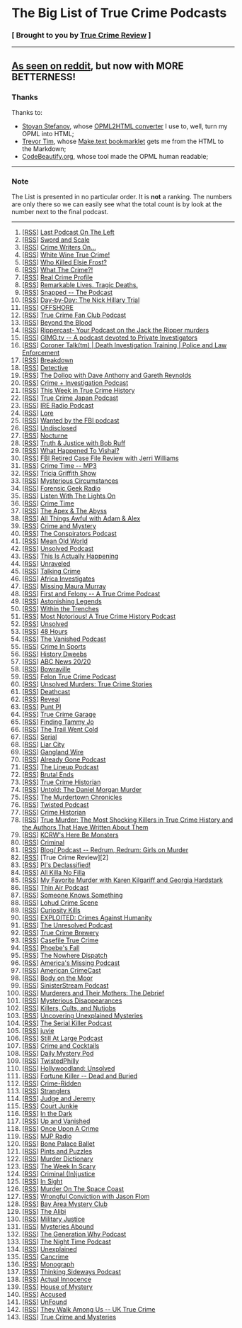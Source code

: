# The Big List of True Crime Podcasts

### [ Brought to you by [True Crime Review](http://truecrimereview.net/subscribe) ]

---

## [As seen on reddit](https://www.reddit.com/r/podcasts/comments/53v2hp/the_big_list_of_true_crime_podcasts/), but now with MORE BETTERNESS!

### Thanks

Thanks to:

- [Stoyan Stefanov](http://www.phpied.com/bio/), whose [OPML2HTML converter](http://www.phpied.com/files/opml2html/opml2html.html) I use to, well,
turn my OPML into HTML;
- [Trevor Tim](http://trevorjim.com/), whose [Make.text 
bookmarklet](http://trevorjim.com/projects/make.text/) gets me from the HTML to the Markdown;
- [CodeBeautify.org](http://codebeautify.org/opmlviewer), whose tool made the OPML human readable;

---

### Note

The List is presented in no particular order. It is **not** a ranking. The numbers are only there so we can easily see what the total count is by look at the number next to the final podcast.

---

1.  \[[RSS][1]\] [Last Podcast On The Left][2]
1.  \[[RSS][3]\] [Sword and Scale][4]
1.  \[[RSS][5]\] [Crime Writers On...][6]
1.  \[[RSS][7]\] [White Wine True Crime!][8]
1.  \[[RSS][9]\] [Who Killed Elsie Frost?][10]
1.  \[[RSS][11]\] [What The Crime?!][12]
1.  \[[RSS][13]\] [Real Crime Profile][14]
1.  \[[RSS][15]\] [Remarkable Lives. Tragic Deaths.][16]
1.  \[[RSS][17]\] [Snapped -- The Podcast][18]
1.  \[[RSS][19]\] [Day-by-Day: The Nick Hillary Trial][20]
1.  \[[RSS][21]\] [OFFSHORE][22]
1.  \[[RSS][23]\] [True Crime Fan Club Podcast][24]
1.  \[[RSS][25]\] [Beyond the Blood][26]
1.  \[[RSS][27]\] [Rippercast- Your Podcast on the Jack the Ripper murders][28]
1.  \[[RSS][29]\] [GIMG.tv -- A podcast devoted to Private Investigators][30]
1.  \[[RSS][31]\] [Coroner Talk(tm) | Death Investigation Training | Police and Law Enforcement][32]
1.  \[[RSS][33]\] [Breakdown][34]
1.  \[[RSS][35]\] [Detective][36]
1.  \[[RSS][37]\] [The Dollop with Dave Anthony and Gareth Reynolds][38]
1.  \[[RSS][39]\] [Crime + Investigation Podcast][40]
1.  \[[RSS][41]\] [This Week in True Crime History][42]
1.  \[[RSS][43]\] [True Crime Japan Podcast][44]
1.  \[[RSS][45]\] [IRE Radio Podcast][46]
1.  \[[RSS][47]\] [Lore][48]
1.  \[[RSS][49]\] [Wanted by the FBI podcast][50]
1.  \[[RSS][51]\] [Undisclosed][52]
1.  \[[RSS][53]\] [Nocturne][54]
1.  \[[RSS][55]\] [Truth & Justice with Bob Ruff][56]
1.  \[[RSS][57]\] [What Happened To Vishal?][58]
1.  \[[RSS][59]\] [FBI Retired Case File Review with Jerri Williams][60]
1.  \[[RSS][61]\] [Crime Time -- MP3][62]
1.  \[[RSS][63]\] [Tricia Griffith Show][64]
1.  \[[RSS][65]\] [Mysterious Circumstances][66]
1.  \[[RSS][67]\] [Forensic Geek Radio][68]
1.  \[[RSS][69]\] [Listen With The Lights On][70]
1.  \[[RSS][71]\] [Crime Time][72]
1.  \[[RSS][73]\] [The Apex & The Abyss][74]
1.  \[[RSS][75]\] [All Things Awful with Adam & Alex][76]
1.  \[[RSS][77]\] [Crime and Mystery][78]
1.  \[[RSS][79]\] [The Conspirators Podcast][80]
1.  \[[RSS][81]\] [Mean Old World][82]
1.  \[[RSS][83]\] [Unsolved Podcast][84]
1.  \[[RSS][85]\] [This Is Actually Happening][86]
1.  \[[RSS][87]\] [Unraveled][88]
1.  \[[RSS][89]\] [Talking Crime][90]
1.  \[[RSS][91]\] [Africa Investigates][92]
1.  \[[RSS][93]\] [Missing Maura Murray][94]
1.  \[[RSS][95]\] [First and Felony -- A True Crime Podcast][96]
1.  \[[RSS][97]\] [Astonishing Legends][98]
1.  \[[RSS][99]\] [Within the Trenches][100]
1.  \[[RSS][101]\] [Most Notorious! A True Crime History Podcast][102]
1.  \[[RSS][103]\] [Unsolved][104]
1.  \[[RSS][105]\] [48 Hours][106]
1.  \[[RSS][107]\] [The Vanished Podcast][108]
1.  \[[RSS][109]\] [Crime In Sports][110]
1.  \[[RSS][111]\] [History Dweebs][112]
1.  \[[RSS][113]\] [ABC News 20/20][114]
1.  \[[RSS][115]\] [Bowraville][116]
1.  \[[RSS][117]\] [Felon True Crime Podcast][118]
1.  \[[RSS][119]\] [Unsolved Murders: True Crime Stories][16]
1.  \[[RSS][120]\] [Deathcast][121]
1.  \[[RSS][122]\] [Reveal][123]
1.  \[[RSS][124]\] [Punt PI][125]
1.  \[[RSS][126]\] [True Crime Garage][127]
1.  \[[RSS][128]\] [Finding Tammy Jo][129]
1.  \[[RSS][130]\] [The Trail Went Cold][131]
1.  \[[RSS][132]\] [Serial][133]
1.  \[[RSS][134]\] [Liar City][135]
1.  \[[RSS][136]\] [Gangland Wire][137]
1.  \[[RSS][138]\] [Already Gone Podcast][139]
1.  \[[RSS][140]\] [The Lineup Podcast][141]
1.  \[[RSS][142]\] [Brutal Ends][143]
1.  \[[RSS][144]\] [True Crime Historian][145]
1.  \[[RSS][146]\] [Untold: The Daniel Morgan Murder][147]
1.  \[[RSS][148]\] [The Murdertown Chronicles][149]
1.  \[[RSS][150]\] [Twisted Podcast][151]
1.  \[[RSS][152]\] [Crime Historian][153]
1.  \[[RSS][154]\] [True Murder: The Most Shocking Killers in True Crime History and the Authors That Have Written About Them][155]
1.  \[[RSS][156]\] [KCRW's Here Be Monsters][157]
1.  \[[RSS][158]\] [Criminal][159]
1.  \[[RSS][160]\] [Blog/ Podcast -- Redrum, Redrum: Girls on Murder][161]
1.  \[[RSS][162]\] \[True Crime Review\]\[2\]
1.  \[[RSS][163]\] [PI's Declassified!][164]
1.  \[[RSS][165]\] [All Killa No Filla][166]
1.  \[[RSS][167]\] [My Favorite Murder with Karen Kilgariff and Georgia Hardstark][168]
1.  \[[RSS][169]\] [Thin Air Podcast][170]
1.  \[[RSS][171]\] [Someone Knows Something][172]
1.  \[[RSS][173]\] [Lohud Crime Scene][174]
1.  \[[RSS][175]\] [Curiosity Kills][176]
1.  \[[RSS][177]\] [EXPLOITED: Crimes Against Humanity][178]
1.  \[[RSS][179]\] [The Unresolved Podcast][180]
1.  \[[RSS][181]\] [True Crime Brewery][182]
1.  \[[RSS][183]\] [Casefile True Crime][184]
1.  \[[RSS][185]\] [Phoebe's Fall][186]
1.  \[[RSS][187]\] [The Nowhere Dispatch][188]
1.  \[[RSS][189]\] [America's Missing Podcast][190]
1.  \[[RSS][191]\] [American CrimeCast][192]
1.  \[[RSS][193]\] [Body on the Moor][194]
1.  \[[RSS][195]\] [SinisterStream Podcast][196]
1.  \[[RSS][197]\] [Murderers and Their Mothers: The Debrief][198]
1.  \[[RSS][199]\] [Mysterious Disappearances][200]
1.  \[[RSS][201]\] [Killers, Cults, and Nutjobs][202]
1.  \[[RSS][203]\] [Uncovering Unexplained Mysteries][204]
1.  \[[RSS][205]\] [The Serial Killer Podcast][206]
1.  \[[RSS][207]\] [juvie][208]
1.  \[[RSS][209]\] [Still At Large Podcast][210]
1.  \[[RSS][211]\] [Crime and Cocktails][212]
1.  \[[RSS][213]\] [Daily Mystery Pod][214]
1.  \[[RSS][215]\] [TwistedPhilly][216]
1.  \[[RSS][217]\] [Hollywoodland: Unsolved][218]
1.  \[[RSS][219]\] [Fortune Killer -- Dead and Buried][220]
1.  \[[RSS][221]\] [Crime-Ridden][222]
1.  \[[RSS][223]\] [Stranglers][224]
1.  \[[RSS][225]\] [Judge and Jeremy][226]
1.  \[[RSS][227]\] [Court Junkie][228]
1.  \[[RSS][229]\] [In the Dark][230]
1.  \[[RSS][231]\] [Up and Vanished][232]
1.  \[[RSS][233]\] [Once Upon A Crime][234]
1.  \[[RSS][235]\] [MJP Radio][236]
1.  \[[RSS][237]\] [Bone Palace Ballet][238]
1.  \[[RSS][239]\] [Pints and Puzzles][240]
1.  \[[RSS][241]\] [Murder Dictionary][242]
1.  \[[RSS][243]\] [The Week In Scary][244]
1.  \[[RSS][245]\] [Criminal (In)justice][246]
1.  \[[RSS][247]\] [In Sight][248]
1.  \[[RSS][249]\] [Murder On The Space Coast][250]
1.  \[[RSS][251]\] [Wrongful Conviction with Jason Flom][252]
1.  \[[RSS][253]\] [Bay Area Mystery Club][254]
1.  \[[RSS][255]\] [The Alibi][256]
1.  \[[RSS][257]\] [Military Justice][258]
1.  \[[RSS][259]\] [Mysteries Abound][260]
1.  \[[RSS][261]\] [The Generation Why Podcast][262]
1.  \[[RSS][263]\] [The Night Time Podcast][264]
1.  \[[RSS][265]\] [Unexplained][266]
1.  \[[RSS][267]\] [Cancrime][268]
1.  \[[RSS][269]\] [Monograph][270]
1.  \[[RSS][271]\] [Thinking Sideways Podcast][272]
1.  \[[RSS][273]\] [Actual Innocence][274]
1.  \[[RSS][275]\] [House of Mystery][276]
1.  \[[RSS][277]\] [Accused][278]
1.  \[[RSS][279]\] [UnFound][280]
1.  \[[RSS][281]\] [They Walk Among Us -- UK True Crime][282]
1.  \[[RSS][283]\] [True Crime and Mysteries][284]
    



[0]: file:///C:/Users/jross/Downloads/Untitled%20Document.md.html
[1]: http://feeds.feedburner.com/TheLastPodcastOnTheLeft
[2]: http://soundcloud.com/lastpodcastontheleft
[3]: http://feeds.podtrac.com/BsmnaLUsrvIG
[4]: https://art19.com/shows/sword-and-scale
[5]: http://feeds.feedburner.com/crimewritersonserial
[6]: https://art19.com/shows/crime-writers-on
[7]: http://whitewinetruecrime.com/feed/podcast/
[8]: http://whitewinetruecrime.com/
[9]: http://www.bbc.co.uk/programmes/p02vn2mt/episodes/downloads.rss
[10]: http://www.bbc.co.uk/programmes/p02vn2mt
[11]: http://feeds.feedburner.com/WhatTheCrime
[12]: http://www.crimefeed.com/
[13]: http://rss.art19.com/real-crime-profile
[14]: https://art19.com/shows/real-crime-profile
[15]: http://feeds.soundcloud.com/users/soundcloud:users:242596778/sounds.rss
[16]: http://www.parcast.com/
[17]: http://feeds.soundcloud.com/users/soundcloud:users:247644481/sounds.rss
[18]: http://oxygen.com/snapped
[19]: http://www.northcountrypublicradio.org/hillarytrialRSSPodcast.php
[20]: http://www.northcountrypublicradio.org/
[21]: http://feeds.civilbeat.org/civilbeatoffshore
[22]: http://offshorepodcast.com/
[23]: https://truecrimefanclub.com/feed/podcast/
[24]: https://truecrimefanclub.com/
[25]: http://beyondblood.podbean.com/feed/
[26]: http://beyondblood.podbean.com/
[27]: http://www.casebook.org/podcast/rss.xml
[28]: http://www.casebook.org/podcast
[29]: http://feeds.feedburner.com/Gimgnetwork
[30]: http://gimg.tv/
[31]: http://coronertalk.com/feed/podcast
[32]: http://coronertalk.com/
[33]: http://feeds.feedburner.com/BreakdownPodcast
[34]: http://ajcbreakdown.com/
[35]: http://netstorage.discovery.com/id/podcasts/2015/DetectivePodcast.xml
[36]: http://www.investigationdiscovery.com/
[37]: http://thedollop.libsyn.com/rss
[38]: https://www.facebook.com/thedollop
[39]: http://crimeandinvestigation.podbean.com/feed/
[40]: http://crimeandinvestigation.podbean.com/
[41]: http://thisweekintruecrime.libsyn.com/rss
[42]: http://www.facebook.com/groups/thisweekintruecrime
[43]: http://feeds.soundcloud.com/users/soundcloud:users:221945739/sounds.rss
[44]: http://www.southerndojo.com/truecrimejapan
[45]: http://feeds.feedburner.com/ire-nicar
[46]: http://www.ire.org/
[47]: http://lorepodcast.libsyn.com/rss
[48]: http://www.lorepodcast.com/
[49]: https://www.fbi.gov/news/podcasts/wanted/archive/itunes.xml
[50]: https://www.fbi.gov/feeds/wanted-by-the-fbi-podcast
[51]: https://audioboom.com/channels/3709182.rss
[52]: https://audioboom.com/channel/undisclosed
[53]: http://www.nocturnepodcast.org/feed/podcast/
[54]: http://www.nocturnepodcast.org/
[55]: https://audioboom.com/channels/4384694.rss
[56]: https://audioboom.com/channel/the-serial-dynasty
[57]: http://lbc.audioagain.com/podcast.php?channel=vishal
[58]: http://www.lbc.co.uk/vishal
[59]: http://jerriwilliams.com/feed/podcast/
[60]: http://jerriwilliams.com/
[61]: http://thelip.tv/feed/httpthelip-tvcrime-timeaudio2/
[62]: http://thelip.tv/show/crime-time/
[63]: http://www.spreaker.com/user/7039907/episodes/feed
[64]: http://www.spreaker.com/user/triciag
[65]: http://www.buzzsprout.com/60143.rss
[66]: http://mysteriouscircumstances.buzzsprout.com/
[67]: http://forensicgeekradio.libsyn.com/rss
[68]: http://www.forensicgeek.science/
[69]: http://feeds.podtrac.com/n9rCoi_mvT2f
[70]: http://wamcpodcasts.org/
[71]: http://www.blogtalkradio.com/crimetimeradio/podcast
[72]: http://www.blogtalkradio.com/crimetimeradio
[73]: https://audioboom.com/channels/4746893.rss
[74]: https://audioboom.com/channel/apexandabyss
[75]: http://allthingsawful.libsyn.com/rss
[76]: http://allthingsawful.libsyn.com/podcast
[77]: http://www.blogtalkradio.com/kimnkjel/podcast
[78]: http://www.blogtalkradio.com/kimnkjel
[79]: http://www.theconspiratorspodcast.com/feed/podcast/
[80]: http://www.theconspiratorspodcast.com/
[81]: http://www.meanoldworld.com/meanoldworldeps?format=RSS
[82]: http://www.meanoldworld.com/meanoldworldeps/
[83]: http://unsolvedpodcast.libsyn.com/rss
[84]: http://www.unsolvedpodcast.com/
[85]: http://feeds.misfitrad.io/happening
[86]: http://misfitrad.io/happening
[87]: http://www.unraveledpod.com/feed/podcast/
[88]: http://www.unraveledpod.com/
[89]: http://www.spreaker.com/user/9260385/episodes/feed
[90]: https://www.spreaker.com/user/talkingcrime
[91]: http://iono.fm/rss/chan/2553
[92]: http://iono.fm/channel/2553
[93]: https://audioboom.com/channels/4842113.rss
[94]: https://audioboom.com/channel/missing-maura-murray
[95]: http://feeds.feedburner.com/ffpod/seGU
[96]: https://ffpod.net/
[97]: https://audioboom.com/channels/4322549.rss
[98]: https://audioboom.com/channel/astonishing-legends
[99]: http://www.thejabberlog.com/category/within-the-trenches/feed/
[100]: http://www.thejabberlog.com/category/within-the-trenches/
[101]: https://audioboom.com/channels/4749136.rss
[102]: https://audioboom.com/channel/most-notorious
[103]: https://audioboom.com/channels/4655198.rss
[104]: https://audioboom.com/channel/unsolved
[105]: https://api.radio.com/v2/podcast/rss/1222?format=MP3_128K
[106]: http://radio.com/audio
[107]: http://thevanishedpodcast.libsyn.com/rss
[108]: http://thevanishedpodcast.com/
[109]: https://audioboom.com/channels/4662186.rss
[110]: https://audioboom.com/channel/crime-in-sports
[111]: http://timtscott.libsyn.com/rss
[112]: http://timtscott.libsyn.com/podcast
[113]: http://abcnews.go.com/xmldata/xmlpodcast?id=30146791
[114]: http://www.abcnewspodcasts.com/
[115]: https://www.whooshkaa.com/rss/podcast/id/1117
[116]: https://www.whooshkaa.com/shows/bowraville
[117]: https://audioboom.com/channels/4835137.rss
[118]: https://audioboom.com/channel/felontruecrime
[119]: http://feeds.soundcloud.com/users/soundcloud:users:224506341/sounds.rss
[120]: http://feeds.feedburner.com/deathcastpodcast
[121]: https://audioboom.com/channel/deathcast
[122]: http://feeds.revealradio.org/revealpodcast
[123]: http://www.revealnews.org/
[124]: http://www.bbc.co.uk/programmes/b00krfns/episodes/downloads.rss
[125]: http://www.bbc.co.uk/programmes/b00krfns
[126]: http://truecrimegarage.podbean.com/feed/
[127]: http://truecrimegarage.podbean.com/
[128]: http://feeds.soundcloud.com/users/soundcloud:users:217526025/sounds.rss
[129]: http://www.findingtammyjo.com/
[130]: http://trailwentcold.com/feed/podcast/
[131]: http://trailwentcold.com/
[132]: http://feeds.serialpodcast.org/serialpodcast
[133]: https://serialpodcast.org/
[134]: http://liarcity.libsyn.com/rss
[135]: http://www.liarcity.com/
[136]: http://ganglandwire.com/feed/podcast/
[137]: http://ganglandwire.com/
[138]: http://alreadygonepodcast.libsyn.com/rss
[139]: https://audioboom.com/channel/already-gone-podcast
[140]: http://www.the-line-up.com/feed/podcast/
[141]: http://www.the-line-up.com/
[142]: http://feeds.soundcloud.com/users/soundcloud:users:190761422/sounds.rss
[143]: http://www.brutalends.com/
[144]: https://audioboom.com/channels/4639802.rss
[145]: https://audioboom.com/channel/true-crime-historian
[146]: http://rss.acast.com/untoldmurder
[147]: http://www.untoldmurder.com/
[148]: http://feeds.feedburner.com/murdertown
[149]: http://remaking.murdertown.us/
[150]: http://twistedpodcast.libsyn.com/rss
[151]: http://twistedpodcast.com/
[152]: http://feeds.soundcloud.com/users/soundcloud:users:252018984/sounds.rss
[153]: http://crimehistorian.com/
[154]: http://www.blogtalkradio.com/dan-zupansky1/podcast
[155]: http://www.blogtalkradio.com/dan-zupansky1
[156]: http://feeds.feedburner.com/herebemonsterspodcast/
[157]: http://www.kcrw.com/news-culture/shows/here-be-monsters
[158]: http://feeds.feedburner.com/CriminalShow
[159]: http://thisiscriminal.com/
[160]: http://www.redrumredrumgirlsonmurder.com/blog-pocast/?format=rss
[161]: http://www.redrumredrumgirlsonmurder.com/blog-pocast/
[162]: http://feeds.soundcloud.com/users/soundcloud:users:251708402/sounds.rss
[163]: https://www.voiceamerica.com/rss/itunes/1748
[164]: https://www.voiceamerica.com/show/1748/pis-declassified
[165]: http://allkillanofilla.podomatic.com/rss2.xml
[166]: http://allkillanofilla.podomatic.com/
[167]: http://rss.art19.com/my-favorite-murder-with-karen-kilgariff-and-georgia-hardstark
[168]: http://www.feralaudio.com/show/my-favorite-murder/
[169]: http://feeds.soundcloud.com/users/soundcloud:users:195872493/sounds.rss
[170]: http://www.thinairpodcast.com/
[171]: http://www.cbc.ca/podcasting/includes/sks.xml
[172]: http://www.cbc.ca/podcasting
[173]: http://feeds.soundcloud.com/users/soundcloud:users:210839865/sounds.rss
[174]: http://soundcloud.com/lohud-crime-scene
[175]: http://curiositykillspodcast.com/category/true-crime/feed/
[176]: https://curiositykillspodcast.com/
[177]: http://www.voiceamerica.com/rss/itunes/2560
[178]: https://www.voiceamerica.com/show/2560/exploited-crimes-against-humanity
[179]: http://feeds.soundcloud.com/users/soundcloud:users:179182212/sounds.rss
[180]: http://theunresolvedpodcast.com/
[181]: http://tiegrabber.com/index.php/feed/podcast/
[182]: http://www.tiegrabber.com/truecrimebrewery/
[183]: http://casefile.libsyn.com/rss
[184]: http://www.casefilepodcast.com/
[185]: https://www.whooshkaa.com/rss/podcast/id/1250
[186]: http://www.theage.com.au/interactive/2016/phoebesfall/
[187]: http://feeds.soundcloud.com/users/soundcloud:users:215204471/sounds.rss
[188]: http://nowhere-dispatch.com/
[189]: http://americasmissingpodcast.libsyn.com/rss
[190]: http://americasmissingpodcast.libsyn.com/podcast
[191]: https://audioboom.com/channels/4832195.rss
[192]: https://audioboom.com/channel/american-crimecast
[193]: http://www.bbc.co.uk/programmes/p03wy14r/episodes/downloads.rss
[194]: http://www.bbc.co.uk/programmes/p03wy14r
[195]: http://feeds.soundcloud.com/users/soundcloud:users:225547925/sounds.rss
[196]: http://www.sinisterstream.com/
[197]: http://rss.acast.com/murderersandtheirmothers
[198]: http://www.cbsreality.co.uk/
[199]: http://feeds.feedburner.com/MysteriousDisappearances
[200]: http://lancasterpodcaststudio.com/
[201]: http://www.podcastgarden.com/podcast/podcast-rss.php?id=9371
[202]: http://www.podcastgarden.com/podcast/killers
[203]: http://feeds.soundcloud.com/users/soundcloud:users:233937588/sounds.rss
[204]: http://soundcloud.com/josh-cannon-361965896
[205]: http://theserialkillerpodcast.libsyn.com/rss
[206]: http://theserialkillerpodcast.libsyn.com/podcast
[207]: http://juviepodcast.com/feed/podcast/
[208]: http://juviepodcast.com/
[209]: http://feeds.soundcloud.com/users/soundcloud:users:220858927/sounds.rss
[210]: http://soundcloud.com/still-at-large-podcast
[211]: http://crimeandcocktails.com/feed/podcast/crime-and-cocktails
[212]: http://crimeandcocktails.com/
[213]: http://unresolvedmysteries.podbean.com/feed/
[214]: http://dailymysteriespod.podbean.com/
[215]: http://twistedphilly.com/feed/podcast/
[216]: http://twistedphilly.com/
[217]: http://feeds.soundcloud.com/users/soundcloud:users:255148939/sounds.rss
[218]: http://www.hollywoodlandpod.com/
[219]: http://www.deadandburiedpodcast.com/fortune-killer?format=rss
[220]: http://www.deadandburiedpodcast.com/fortune-killer/
[221]: http://www.crime-ridden.com/feed/podcast/crime-ridden
[222]: http://www.crime-ridden.com/
[223]: http://rss.earwolf.com/stranglers
[224]: https://art19.com/shows/stranglers
[225]: http://judgeandjeremy.libsyn.com/rss
[226]: http://www.judgeandjeremy.com/
[227]: http://courtjunkie.libsyn.com/rss
[228]: http://courtjunkie.com/
[229]: http://feeds.publicradio.org/public_feeds/in-the-dark/itunes/rss
[230]: http://www.apmreports.org/in-the-dark
[231]: https://audioboom.com/channels/4811953.rss
[232]: https://audioboom.com/channel/up-and-vanished
[233]: http://onceuponacrime.libsyn.com/rss
[234]: http://onceuponacrime.libsyn.com/podcast
[235]: http://feeds.soundcloud.com/users/soundcloud:users:110781649/sounds.rss
[236]: http://www.medilljusticeproject.org/
[237]: http://bonepalaceballet.podbean.com/feed/
[238]: http://bonepalaceballet.podbean.com/
[239]: http://pintsandpuzzles.libsyn.com/rss
[240]: http://pintsandpuzzles.libsyn.com/podcast
[241]: http://www.murderdictionary.com/feed/podcast/
[242]: http://www.murderdictionary.com/
[243]: http://feeds.soundcloud.com/users/soundcloud:users:265504115/sounds.rss
[244]: http://soundcloud.com/user-224094829
[245]: http://criminalinjustice.libsyn.com/rss
[246]: http://criminalinjusticepodcast.com/
[247]: http://insightpod.libsyn.com/rss
[248]: https://audioboom.com/channel/in-sight
[249]: http://feeds.soundcloud.com/users/soundcloud:users:241577479/sounds.rss
[250]: http://soundcloud.com/user-147270269
[251]: http://feeds.castfire.com/itunes:2qkaz/ALL/revolver-podcasts/wrongful-conviction-with-jason-flom/s:it_PlfSq/
[252]: http://www.revolverpodcasts.com/wrongful-conviction-with-jason-flom
[253]: http://bayareamysteryclub.libsyn.com/rss
[254]: http://bayareamysteryclub.libsyn.com/podcast
[255]: https://www.whooshkaa.com/rss/podcast/id/1185
[256]: https://www.whooshkaa.com/shows/the-alibi
[257]: https://audioboom.com/channels/4826442.rss
[258]: https://audioboom.com/channel/military-justice
[259]: http://recordings.talkshoe.com/rss21864.xml
[260]: http://www.talkshoe.com/talkshoe/web/tscmd/tc/21864
[261]: http://thegenerationwhypodcast.com/feed/category/podcast
[262]: http://thegenerationwhypodcast.com/
[263]: https://audioboom.com/channels/4748686.rss
[264]: https://audioboom.com/channel/the-night-time-podcast
[265]: http://rss.acast.com/unexplained
[266]: http://www.unexplainedpodcast.com/
[267]: http://www.cancrime.com/feed/podcast/
[268]: http://www.cancrime.com/
[269]: http://feeds.soundcloud.com/users/soundcloud:users:186639626/sounds.rss
[270]: http://taaron.xyz/
[271]: http://thinkingsidewayspodcast.libsyn.com/rss
[272]: http://thinkingsidewayspodcast.com/
[273]: https://audioboom.com/channels/4728027.rss
[274]: https://audioboom.com/channel/actualinnocence
[275]: http://houseofmysteryradio.podomatic.com/rss2.xml
[276]: http://houseofmysteryradio.podomatic.com/
[277]: http://feeds.soundcloud.com/users/soundcloud:users:234220545/sounds.rss
[278]: http://cincinnati.com/
[279]: http://unfoundpodcast.podomatic.com/rss2.xml
[280]: http://unfoundpodcast.podomatic.com/
[281]: http://theywalkamongus.libsyn.com/rss
[282]: http://theywalkamonguspodcast.com/
[283]: http://truecrimeandmysteries.podbean.com/feed/
[284]: http://truecrimeandmysteries.podbean.com/
